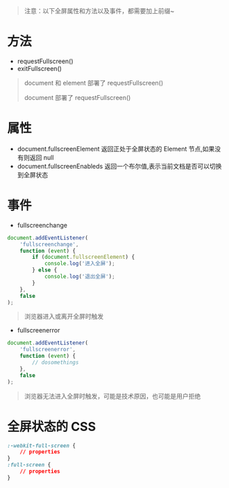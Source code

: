 > 注意：以下全屏属性和方法以及事件，都需要加上前缀~

# 方法

-   requestFullscreen()
-   exitFullscreen()

> document 和 element 部署了 requestFullscreen()
>
> document 部署了 requestFullscreen()

# 属性

-   document.fullscreenElement 返回正处于全屏状态的 Element 节点,如果没有则返回 null
-   document.fullscreenEnableds 返回一个布尔值,表示当前文档是否可以切换到全屏状态

# 事件

-   fullscreenchange

```js
document.addEventListener(
    'fullscreenchange',
    function (event) {
        if (document.fullscreenElement) {
            console.log('进入全屏');
        } else {
            console.log('退出全屏');
        }
    },
    false
);
```

> 浏览器进入或离开全屏时触发

-   fullscreenerror

```js
document.addEventListener(
    'fullscreenerror',
    function (event) {
        // dosomethings
    },
    false
);
```

> 浏览器无法进入全屏时触发，可能是技术原因，也可能是用户拒绝

# 全屏状态的 CSS

```css
:-webkit-full-screen {
    // properties
}
:full-screen {
    // properties
}
```

